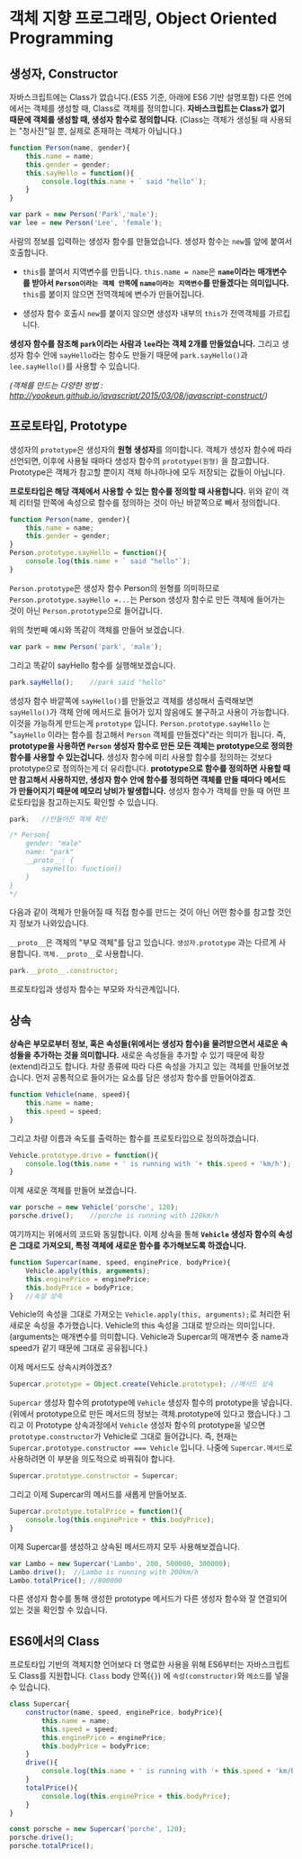 # 객체 지향 프로그래밍, Object Oriented Programming

## 생성자, Constructor

자바스크립트에는 Class가 없습니다.(ES5 기준, 아래에 ES6 기반 설명포함) 다른 언에에서는 객체를 생성할 때, Class로 객체를 정의합니다. **자바스크립트는 Class가 없기 때문에 객체를 생성할 때, 생성자 함수로 정의합니다.** (Class는 객체가 생성될 때 사용되는 "청사진"일 뿐, 실제로 존재하는 객체가 아닙니다.)

```javascript
function Person(name, gender){
    this.name = name;
    this.gender = gender;
    this.sayHello = function(){
        console.log(this.name + ` said "hello"`);
    }
}
```

```javascript
var park = new Person('Park','male');
var lee = new Person('Lee', 'female');
```

사람의 정보를 입력하는 생성자 함수를 만들었습니다. 생성자 함수는 `new`를 앞에 붙여서 호출합니다.

* `this`를 붙여서 지역변수를 만듭니다. `this.name = name`은 **`name`이라는 매개변수를 받아서 `Person이라는 객체 안쪽`에 `name이라는 지역변수`를 만들겠다는 의미입니다.** `this`를 붙이지 않으면 전역객체에 변수가 만들어집니다.

* 생성자 함수 호출시 `new`를 붙이지 않으면 생성자 내부의 `this`가 전역객체를 가르킵니다.

**생성자 함수를 참조해 `park`이라는 사람과 `lee`라는 객체 2개를 만들었습니다.** 그리고 생성자 함수 안에 `sayHello`라는 함수도 만들기 때문에 `park.sayHello()`과 `lee.sayHello()`를 사용할 수 있습니다. 

*(객체를 만드는 다양한 방법 : http://yookeun.github.io/javascript/2015/03/08/javascript-construct/)*



## 프로토타입, Prototype

생성자의 `prototype`은 생성자의 **원형 생성자**를 의미합니다. 객체가 생성자 함수에 따라 선언되면, 이후에 사용될 때마다 생성자 함수의 `prototype(원형)` 을 참고합니다. Prototype은 객체가 참고할 뿐이지 객체 하나하나에 모두 저장되는 값들이 아닙니다.

**프로토타입은 해당 객체에서 사용할 수 있는 함수를 정의할 때 사용합니다.** 위와 같이 객체 리터럴 안쪽에 속성으로 함수를 정의하는 것이 아닌 바깥쪽으로 빼서 정의합니다.

```javascript
function Person(name, gender){
    this.name = name;
    this.gender = gender;
}
Person.prototype.sayHello = function(){
    console.log(this.name + ` said "hello"`);
}
```

`Person.prototype`은 생성자 함수 Person의 원형를 의미하므로 `Person.prototype.sayHello =...`는 Person 생성자 함수로 만든 객체에 들어가는 것이 아닌 `Person.prototype`으로 들어갑니다. 

위의 첫번째 예시와 똑같이 객체를 만들어 보겠습니다.

```javascript
var park = new Person('park', 'male');
```

그리고 똑같이 sayHello 함수를 실행해보겠습니다.

```javascript
park.sayHello();	//park said "hello"
```

생성자 함수 바깥쪽에 `sayHello()`를 만들었고 객체를 생성해서 출력해보면 `sayHello()`가 객체 안에 메서드로 들어가 있지 않음에도 불구하고 사용이 가능합니다. 이것을 가능하게 만드는게 `prototype` 입니다. `Person.prototype.sayHello` 는 "`sayHello` 이라는 함수를 참고해서 `Person` 객체를 만들겠다"라는 의미가 됩니다. 즉, **prototype을 사용하면 `Person` 생성자 함수로 만든 모든 객체는 prototype으로 정의한 함수를 사용할 수 있는겁니다.** 생성자 함수에 미리 사용할 함수를 정의하는 것보다 prototype으로 정의하는게 더 유리합니다. **prototype으로 함수를 정의하면 사용할 때만 참고해서 사용하지만, 생성자 함수 안에 함수를 정의하면 객체를 만들 때마다 메서드가 만들어지기 때문에 메모리 낭비가 발생합니다.** 생성자 함수가 객체를 만들 때 어떤 프로토타입을 참고하는지도 확인할 수 있습니다.

```javascript
park;	//만들어진 객체 확인

/* Person{
	gender: "male"
	name: "park"
    __proto__: {
    	sayHello: function()
    }
}
*/
```

다음과 같이 객체가 만들어질 때 직접 함수를 만드는 것이 아닌 어떤 함수를 참고할 것인지 정보가 나와있습니다.

`__proto__`은 객체의 "부모 객체"를 담고 있습니다. `생성자.prototype` 과는 다르게 사용합니다. `객체.__proto__`로 사용합니다.

```javascript
park.__proto__.constructor;
```

프로토타입과 생성자 함수는 부모와 자식관계입니다.  



## 상속

**상속은 부모로부터 정보, 혹은 속성들(위에서는 생성자 함수)을 물려받으면서 새로운 속성들을 추가하는 것을 의미합니다.** 새로운 속성들을 추가할 수 있기 때문에 확장(extend)라고도 합니다. 차량 종류에 따라 다른 속성을 가지고 있는 객체를 만들어보겠습니다. 먼저 공통적으로 들어가는 요소를 담은 생성자 함수를 만들어야겠죠.

```javascript
function Vehicle(name, speed){
    this.name = name;
    this.speed = speed;
}
```

그리고 차량 이름과 속도를 출력하는 함수를 프로토타입으로 정의하겠습니다.

```javascript
Vehicle.prototype.drive = function(){
    console.log(this.name + ' is running with '+ this.speed + 'km/h');
}
```

이제 새로운 객체를 만들어 보겠습니다.

```javascript
var porsche = new Vehicle('porsche', 120);
porsche.drive();	//porche is running with 120km/h
```

여기까지는 위에서의 코드와 동일합니다. 이제 상속을 통해 **`Vehicle` 생성자 함수의 속성은 그대로 가져오되, 특정 객체에 새로운 함수를 추가해보도록 하겠습니다.**

```javascript
function Supercar(name, speed, enginePrice, bodyPrice){
    Vehicle.apply(this, arguments);
    this.enginePrice = enginePrice;
    this.bodyPrice = bodyPrice;
}	//속성 상속
```

Vehicle의 속성을 그대로 가져오는 `Vehicle.apply(this, arguments);`로 처리한 뒤 새로운 속성을 추가했습니다. Vehicle의 this 속성을 그대로 받으라는 의미입니다. (arguments는 매개변수를 의미합니다. Vehicle과 Supercar의 매개변수 중 name과 speed가 같기 때문에 그대로 공유됩니다.) 

이제 메서드도 상속시켜야겠죠?

```javascript
Supercar.prototype = Object.create(Vehicle.prototype); //메서드 상속
```

`Supercar` 생성자 함수의 prototype에 `Vehicle` 생성자 함수의 prototype을 넣습니다. (위에서 prototype으로 만든 메서드의 정보는 객체.prototype에 있다고 했습니다.) 그리고 이 Prototype 상속과정에서 `Vehicle` 생성자 함수의 prototype을 넣으면 `prototype.constructor`가 Vehicle로 그대로 들어갑니다. 즉, 현재는`Supercar.prototype.constructor === Vehicle` 입니다. 나중에 `Supercar.메서드`로 사용하려면 이 부분을 의도적으로 바꿔줘야 합니다.

```javascript
Supercar.prototype.constructor = Supercar;
```

그리고 이제 Supercar의 메서드를 새롭게 만들어보죠.

```javascript
Supercar.prototype.totalPrice = function(){
    console.log(this.enginePrice + this.bodyPrice);
}
```

이제 Supercar를 생성하고 상속된 메서드까지 모두 사용해보겠습니다.

```javascript
var Lambo = new Supercar('Lambo', 200, 500000, 300000);
Lambo.drive();	//Lambo is running with 200km/h
Lambo.totalPrice();	//800000
```

다른 생성자 함수를 통해 생성한 prototype 메서드가 다른 생성자 함수와 잘 연결되어 있는 것을 확인할 수 있습니다.



## ES6에서의 Class

프로토타입 기반의 객체지향 언어보다 더 명료한 사용을 위해 ES6부터는 자바스크립트도 Class를 지원합니다. `Class` body 안쪽(`{}`) 에 `속성(constructor)`와 `메소드`를 넣을 수 있습니다.

```javascript
class Supercar{
    constructor(name, speed, enginePrice, bodyPrice){
        this.name = name;
        this.speed = speed;
        this.enginePrice = enginePrice;
        this.bodyPrice = bodyPrice;
    }
    drive(){
        console.log(this.name + ' is running with '+ this.speed + 'km/h');
    }
    totalPrice(){
        console.log(this.enginePrice + this.bodyPrice);
    }
}
```

```javascript
const porsche = new Supercar('porche', 120);
porsche.drive();
porsche.totalPrice();
```

